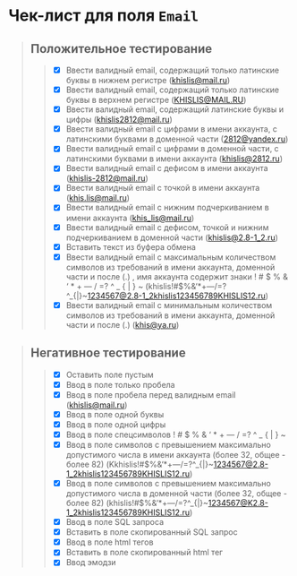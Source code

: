 # Чек-лист для поля `Email`

> ## Положительное тестирование
>> - [X] Ввести валидный email, содержащий только латинские буквы в нижнем регистре (khislis@mail.ru)
>> - [X] Ввести валидный email, содержащий только латинские буквы в верхнем регистре (KHISLIS@MAIL.RU)
>> - [X] Ввести валидный email, содержащий латинские буквы и цифры (khislis2812@mail.ru)
>> - [X] Ввести валидный email с цифрами в имени аккаунта, с латинскими буквами в доменной части (2812@yandex.ru)
>> - [X] Ввести валидный email с цифрами в доменной части, с латинскими буквами в имени аккаунта (khislis@2812.ru)
>> - [X] Ввести валидный email с дефисом в имени аккаунта (khislis-2812@mail.ru)
>> - [X] Ввести валидный email с точкой в имени аккаунта (khis.lis@mail.ru)
>> - [X] Ввести валидный email с нижним подчеркиванием в имени аккаунта (khis_lis@mail.ru)
>> - [X] Ввести валидный email с дефисом, точкой и нижним подчеркиванием в доменной части (khislis@2.8-1_2.ru)
>> - [X] Вставить текст из буфера обмена
>> - [X] Ввести валидный email с максимальным количеством символов из требований в имени аккаунта, доменной части и после (.) , имя аккаунта содержит знаки   ! # $ % & ‘ * + — / =? ^ _ { | } ~  (khislis!#$%&‘*+—/=?^_{|}~1234567@2.8-1_2khislis123456789KHISLIS12.ru) 
>> - [X] Ввести  валидный email с минимальным количеством символов из требований в имени аккаунта, доменной части и после (.) (khis@ya.ru)

> ## Негативное тестирование
>> - [X] Оставить поле пустым
>> - [X] Ввод в поле только пробела
>> - [X] Ввод в поле пробела перед валидным email (khislis@mail.ru)
>> - [X] Ввод в поле одной буквы
>> - [X] Ввод в поле одной цифры
>> - [X] Ввод в поле спецсимволов ! # $ % & ‘ * + — / =? ^ _ { | } ~
>> - [X] Ввод в поле символов с превышением максимально допустимого числа в имени аккаунта (более 32, общее - более 82) (Kkhislis!#$%&‘*+—/=?^_{|}~1234567@2.8-1_2khislis123456789KHISLIS12.ru)
>> - [X] Ввод в поле символов с превышением максимально допустимого числа в доменной части (более 32, общее - более 82) (khislis!#$%&‘*+—/=?^_{|}~1234567@K2.8-1_2khislis123456789KHISLIS12.ru)
>> - [X] Ввод в поле SQL запроса
>> - [X] Вставить в поле скопированный SQL запрос
>> - [X] Ввод в поле html тегов
>> - [X] Вставить в поле скопированный html тег
>> - [X] Ввод эмодзи


